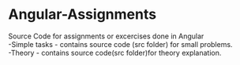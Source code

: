 # Angular-Assignments
Source Code for assignments or excercises done in Angular\
-Simple tasks - contains source code (src folder) for small problems.\
-Theory - contains source code(src folder)for theory explanation.
